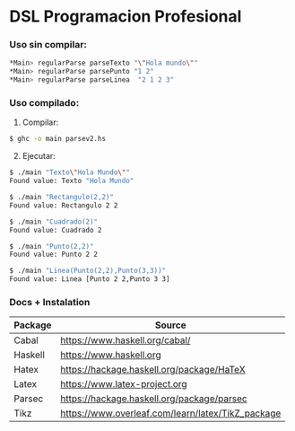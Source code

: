# DSL Programacion Profesional

### Uso sin compilar:

```sh
*Main> regularParse parseTexto "\"Hola mundo\""
*Main> regularParse parsePunto "1 2"
*Main> regularParse parseLinea  "2 1 2 3"
```
### Uso compilado: 

1) Compilar:	

```sh
$ ghc -o main parsev2.hs
```

2) Ejecutar:

```sh
$ ./main "Texto\"Hola Mundo\""
Found value: Texto "Hola Mundo"

$ ./main "Rectangulo(2,2)"
Found value: Rectangulo 2 2

$ ./main "Cuadrado(2)"
Found value: Cuadrado 2

$ ./main "Punto(2,2)"
Found value: Punto 2 2

$ ./main "Linea(Punto(2,2),Punto(3,3))"
Found value: Linea [Punto 2 2,Punto 3 3]
```

### Docs + Instalation
| Package | Source |
| ------- | ------ |
| Cabal | https://www.haskell.org/cabal/ |
| Haskell | https://www.haskell.org |
| Hatex | https://hackage.haskell.org/package/HaTeX |
| Latex | https://www.latex-project.org |
| Parsec | https://hackage.haskell.org/package/parsec |
| Tikz | https://www.overleaf.com/learn/latex/TikZ_package |
